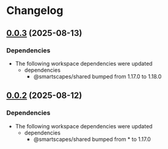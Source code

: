 # Changelog

## [0.0.3](https://github.com/BinaryStudioAcademy/bsa-2025-smartscapes/compare/@smartscapes/tests-v0.0.2...@smartscapes/tests-v0.0.3) (2025-08-13)


### Dependencies

* The following workspace dependencies were updated
  * dependencies
    * @smartscapes/shared bumped from 1.17.0 to 1.18.0

## [0.0.2](https://github.com/BinaryStudioAcademy/bsa-2025-smartscapes/compare/@smartscapes/tests-v0.0.1...@smartscapes/tests-v0.0.2) (2025-08-12)


### Dependencies

* The following workspace dependencies were updated
  * dependencies
    * @smartscapes/shared bumped from * to 1.17.0
